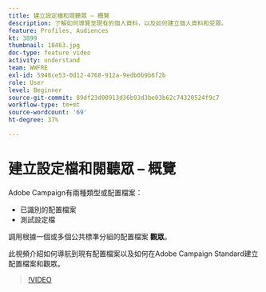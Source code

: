 ```yaml
---
title: 建立設定檔和閱聽眾 – 概覽
description: 了解如何導覽至現有的個人資料，以及如何建立個人資料和受眾。
feature: Profiles, Audiences
kt: 3899
thumbnail: 18463.jpg
doc-type: feature video
activity: understand
team: WWFRE
exl-id: 5948ce53-0d12-4768-912a-9edb0b9b6f2b
role: User
level: Beginner
source-git-commit: 89df23d00913d36b93d3be03b62c74320524f9c7
workflow-type: tm+mt
source-wordcount: '69'
ht-degree: 37%

---
```


# 建立設定檔和閱聽眾 – 概覽

Adobe Campaign有兩種類型或配置檔案：

* 已識別的配置檔案
* 測試設定檔

調用根據一個或多個公共標準分組的配置檔案 **觀眾**。

此視頻介紹如何導航到現有配置檔案以及如何在Adobe Campaign Standard建立配置檔案和觀眾。

>[!VIDEO](https://video.tv.adobe.com/v/18463/?quality=12&learn=on)
